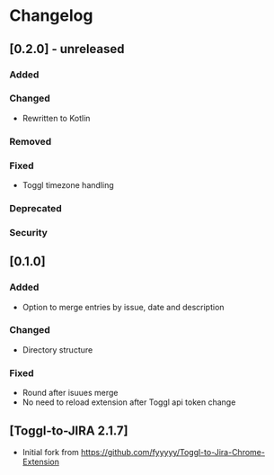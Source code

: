 # Changelog

## [0.2.0] - unreleased
### Added

### Changed
- Rewritten to Kotlin

### Removed

### Fixed
- Toggl timezone handling

### Deprecated

### Security

## [0.1.0]
### Added
- Option to merge entries by issue, date and description

### Changed
- Directory structure

### Fixed
- Round after isuues merge
- No need to reload extension after Toggl api token change

## [Toggl-to-JIRA 2.1.7]
- Initial fork from https://github.com/fyyyyy/Toggl-to-Jira-Chrome-Extension